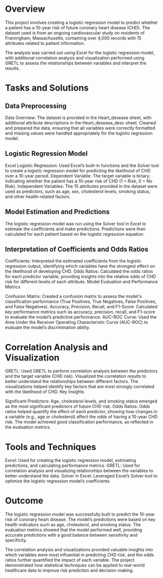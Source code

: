 # Overview
This project involves creating a logistic regression model to predict whether a patient has a 10-year risk of future coronary heart disease (CHD). The dataset used is from an ongoing cardiovascular study on residents of Framingham, Massachusetts, containing over 4,000 records with 15 attributes related to patient information.

The analysis was carried out using Excel for the logistic regression model, with additional correlation analysis and visualization performed using GRETL to assess the relationships between variables and interpret the results.

# Tasks and Solutions
## Data Preprocessing

Data Overview: The dataset is provided in the Heart_desease sheet, with additional attribute descriptions in the Heart_desease_desc sheet.
Cleaned and prepared the data, ensuring that all variables were correctly formatted and missing values were handled appropriately for the logistic regression model.
## Logistic Regression Model

Excel Logistic Regression: Used Excel’s built-in functions and the Solver tool to create a logistic regression model for predicting the likelihood of CHD over a 10-year period.
Dependent Variable: The target variable is binary, indicating whether the patient has a 10-year risk of CHD (1 = Risk, 0 = No Risk).
Independent Variables: The 15 attributes provided in the dataset were used as predictors, such as age, sex, cholesterol levels, smoking status, and other health-related factors.
## Model Estimation and Predictions

The logistic regression model was run using the Solver tool in Excel to estimate the coefficients and make predictions.
Predictions were then calculated for each patient based on the logistic regression equation.
## Interpretation of Coefficients and Odds Ratios

Coefficients: Interpreted the estimated coefficients from the logistic regression output, identifying which variables have the strongest effect on the likelihood of developing CHD.
Odds Ratios: Calculated the odds ratios for each predictor variable, providing insights into the relative odds of CHD risk for different levels of each attribute.
Model Evaluation and Performance Metrics

Confusion Matrix: Created a confusion matrix to assess the model's classification performance (True Positives, True Negatives, False Positives, and False Negatives).
Accuracy, Precision, Recall, and F1-Score: Calculated key performance metrics such as accuracy, precision, recall, and F1-score to evaluate the model’s predictive performance.
AUC-ROC Curve: Used the Area Under the Receiver Operating Characteristic Curve (AUC-ROC) to evaluate the model’s discrimination ability.
# Correlation Analysis and Visualization

GRETL: Used GRETL to perform correlation analysis between the predictors and the target variable (CHD risk). Visualized the correlation results to better understand the relationships between different factors.
The visualizations helped identify key factors that are most strongly correlated with the likelihood of CHD.
Key Insights

Significant Predictors: Age, cholesterol levels, and smoking status emerged as the most significant predictors of future CHD risk.
Odds Ratios: Odds ratios helped quantify the effect of each predictor, showing how changes in a variable (e.g., age or cholesterol) affect the odds of having a 10-year CHD risk.
The model achieved good classification performance, as reflected in the evaluation metrics.
# Tools and Techniques
Excel: Used for creating the logistic regression model, estimating predictions, and calculating performance metrics.
GRETL: Used for correlation analysis and visualizing relationships between the variables to better understand the data.
Solver in Excel: Leveraged Excel’s Solver tool to optimize the logistic regression model’s coefficients.
# Outcome
The logistic regression model was successfully built to predict the 10-year risk of coronary heart disease. The model’s predictions were based on key health indicators such as age, cholesterol, and smoking status. The evaluation metrics showed that the model performed well, providing accurate predictions with a good balance between sensitivity and specificity.

The correlation analysis and visualizations provided valuable insights into which variables were most influential in predicting CHD risk, and the odds ratios further quantified the impact of each variable. The project demonstrated how statistical techniques can be applied to real-world healthcare data to improve risk prediction and decision-making.
